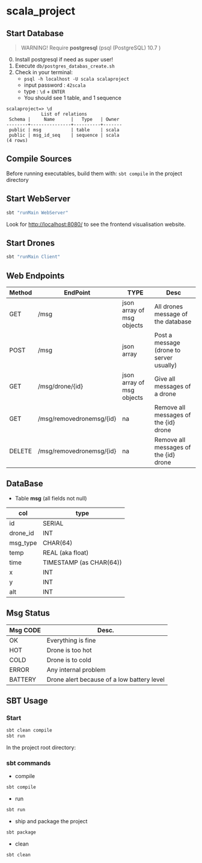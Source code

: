 # scala_project

## Start Database

> WARNING! Require **postgresql**  (psql (PostgreSQL) 10.7 )

0. Install postgresql if need as super user!
1. Execute `db/postgres_databas_create.sh`
2. Check in your terminal:
    * `psql -h localhost -U scala scalaproject`
    * input password : `42scala`
    * type : `\d` + `ENTER`
    * You should see 1 table, and 1 sequence
```
scalaproject=> \d
             List of relations
 Schema |     Name      |   Type   | Owner 
--------+---------------+----------+-------
 public | msg           | table    | scala
 public | msg_id_seq    | sequence | scala
(4 rows)
```

## Compile Sources

Before running executables, build them with: `sbt compile` in the project directory


## Start WebServer

```bash
sbt "runMain WebServer"
```

Look for [http://localhost:8080/](http://localhost:8080/) to see the frontend visualisation website.

## Start Drones


```bash
sbt "runMain Client"
```

## Web Endpoints


| Method | EndPoint | TYPE | Desc |
|--------|----------|------|------|
| GET    | /msg     | json array of msg objects | All drones message of the database |
| POST   | /msg     | json array | Post a message (drone to server usually) |
| GET    | /msg/drone/{id} | json array of msg objects | Give all messages of a drone |
| GET | /msg/removedronemsg/{id} | na | Remove all messages of the {id} drone |
| DELETE | /msg/removedronemsg/{id} | na | Remove all messages of the {id} drone |


## DataBase

* Table **msg** (all fields not null)

| col | type       |
|-----|------------|
| id  | SERIAL     |
| drone_id | INT |
| msg_type | CHAR(64) |
| temp | REAL (aka float) |
| time | TIMESTAMP (as CHAR(64)) |
| x | INT |
| y | INT |
| alt | INT |

## Msg Status

| Msg CODE | Desc. |
|----------|-------|
| OK       | Everything is fine |
| HOT      | Drone is too hot |
| COLD     | Drone is to cold |
| ERROR    | Any internal problem |
| BATTERY  | Drone alert because of a low battery level |

## SBT Usage

### Start 

```sh
sbt clean compile
sbt run
```

In the project root directory:

### sbt commands

* compile

```sh
sbt compile
```

* run

```sh
sbt run
```

* ship and package the project

```sh
sbt package
```

* clean

```sh
sbt clean
```

